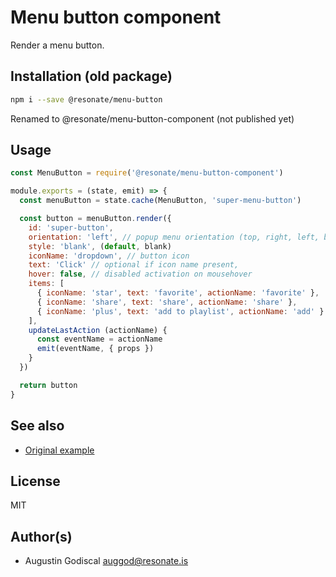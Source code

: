 # Menu button component

Render a menu button.

## Installation (old package)

```sh
npm i --save @resonate/menu-button
```

Renamed to @resonate/menu-button-component (not published yet)

## Usage

```javascript
const MenuButton = require('@resonate/menu-button-component')

module.exports = (state, emit) => {
  const menuButton = state.cache(MenuButton, 'super-menu-button')

  const button = menuButton.render({ 
    id: 'super-button',
    orientation: 'left', // popup menu orientation (top, right, left, bottom)
    style: 'blank', (default, blank)
    iconName: 'dropdown', // button icon
    text: 'Click' // optional if icon name present,
    hover: false, // disabled activation on mousehover
    items: [
      { iconName: 'star', text: 'favorite', actionName: 'favorite' },
      { iconName: 'share', text: 'share', actionName: 'share' },
      { iconName: 'plus', text: 'add to playlist', actionName: 'add' }
    ],
    updateLastAction (actionName) {
      const eventName = actionName
      emit(eventName, { props })
    } 
  })

  return button
}

```

## See also

- [Original example](https://www.w3.org/TR/2016/WD-wai-aria-practices-1.1-20161214/examples/menu-button/menu-button-1/menu-button-1.html)

## License

MIT

## Author(s)

- Augustin Godiscal <auggod@resonate.is>
